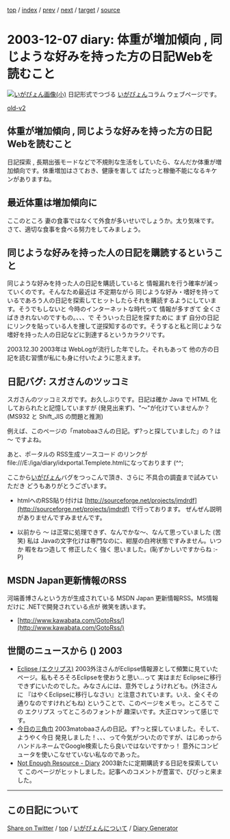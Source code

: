 [top](../index.html) 
 / [index](index.html) 
 / [prev](ig031206.html) 
 / [next](ig031209.html) 
 / [target](https://igapyon.github.io/diary/2003/ig031207.html) 
 / [source](https://github.com/igapyon/diary/blob/gh-pages/2003/ig031207.html.src.md) 

2003-12-07 diary: 体重が増加傾向 , 同じような好みを持った方の日記Webを読むこと
=====================================================================================================
[![いがぴょん画像(小)](https://igapyon.github.io/diary/images/iga200306s.jpg "いがぴょん")](https://igapyon.github.io/diary/memo/memoigapyon.html) 日記形式でつづる [いがぴょん](https://igapyon.github.io/diary/memo/memoigapyon.html)コラム ウェブページです。

[old-v2](ig031207-orig.html)

## 体重が増加傾向 , 同じような好みを持った方の日記Webを読むこと

日記探索 , 長期出張モードなどで不規則な生活をしていたら、なんだか体重が増加傾向です。体重増加はさておき、健康を害して ばたっと稼働不能になるキケンがありますね。


## 最近体重は増加傾向に

ここのところ 妻の食事ではなくて外食が多いせいでしょうか。太り気味です。さて、適切な食事を食べる努力をしてみましょう。

## 同じような好みを持った人の日記を購読するということ

同じような好みを持った人の日記を購読していると 情報漏れを行う確率が減っていくのです。そんなため最近は 不定期ながら 同じような好み・嗜好を持っているであろう人の日記を探索してヒットしたらそれを購読するようにしています。そうでもしないと 今時のインターネットな時代って 情報が多すぎて 全くさばききれないのですもの。、、、で そういった日記を探すために まず 自分の日記にリンクを貼っている人を捜して逆探知するのです。そうすると私と同じような嗜好を持った人の日記などに到達するというカラクリです。

2003.12.30 2003年は WebLogが流行した年でした。それもあって 他の方の日記を読む習慣が私にも身に付いたように思えます。

## 日記バグ: スガさんのツッコミ

スガさんのツッコミスガです。お久しぶりです。日記は確か Java で HTML 化しておられたと記憶していますが (発見出来ず)、"～"が化けていませんか？ (MS932 と Shift_JIS の問題と推測)

例えば、このページの「matobaaさんの日記。ず?っと探していました」の ? は ～ ですよね。

あと、ポータルの RSS生成ソースコード のリンクが
file:///E:/iga/diary/idxportal.Templete.htmlになっております (^^;

ここから[いがぴょん](http://www.igapyon.jp/igapyon/diary/memo/memoigapyon.html)バグをつっこんで頂き、さらに 不具合の調査まで試みていただき どうもありがとうございます。

* htmlへのRSS貼り付けは [http://sourceforge.net/projects/jmdrdf](http://sourceforge.net/projects/jmdrdf)
  で行っております。
  ぜんぜん説明がありませんですみませんです。
  
* 以前から ～ は正常に処理できず、なんでかな～、なんて思っていました (苦笑)
  私は Javaの文字化けは専門なのに、紺屋の白袴状態ですみません。いつか 暇をねつ造して
  修正したく 強く 思いました。(恥ずかしいですからね :-P)

## MSDN Japan更新情報のRSS

河端善博さんという方が生成されている MSDN Japan 更新情報RSS。MS情報だけに
.NETで開発されている点が 微笑を誘います。

* [http://www.kawabata.com/GotoRss/](http://www.kawabata.com/GotoRss/)

## 世間のニュースから () 2003

* [Eclipse (エクリプス)](http://www.eclipsewiki.net/eclipse/)  2003外注さんがEclipse情報源として頻繁に見ていたページ。私もそろそろEclipseを使おうと思い…って 実はまだ Eclipseに移行できずにいたのでした。みなさんには、意外でしょうけれども。(外注さんに 『はやくEclipseに移行しなさい』と注意されています。いえ、全くその通りなのですけれどもね) ということで、このページをメモっ。ところで この エクリプス ってところのフォントが 趣深いです。大正ロマンって感じです。
* [今日の三角巾](http://matobaa.tdiary.net/)  2003matobaaさんの日記。ず?っと探していました。そして、ようやく今日 発見しました！、、、って今気がついたのですが、はじめっから ハンドルネームでGoogle検索したら良いではないですかっ！ 意外にコンピュータを使いこなせていない私なのであった。
* [Not Enough Resource - Diary](http://javaballista.ddo.jp/kjdiary/index.html)  2003新たに定期購読する日記を探索していて このページがヒットしました。記事へのコメントが豊富で、ぴぴっと来ました。


----------------------------------------------------------------------------------------------------

## この日記について

[Share on Twitter](https://twitter.com/intent/tweet?hashtags=igapyon%2Cdiary%2C%E3%81%84%E3%81%8C%E3%81%B4%E3%82%87%E3%82%93&text=%E4%BD%93%E9%87%8D%E3%81%8C%E5%A2%97%E5%8A%A0%E5%82%BE%E5%90%91+%2C+%E5%90%8C%E3%81%98%E3%82%88%E3%81%86%E3%81%AA%E5%A5%BD%E3%81%BF%E3%82%92%E6%8C%81%E3%81%A3%E3%81%9F%E6%96%B9%E3%81%AE%E6%97%A5%E8%A8%98Web%E3%82%92%E8%AA%AD%E3%82%80%E3%81%93%E3%81%A8&url=https%3A%2F%2Figapyon.github.io%2Fdiary%2F2003%2Fig031207.html) / [top](../index.html) / [いがぴょんについて](https://igapyon.github.io/diary/memo/memoigapyon.html) / [Diary Generator](https://github.com/igapyon/igapyonv3)
